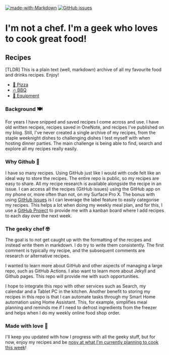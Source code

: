 [![made-with-Markdown](https://img.shields.io/badge/Made%20with-Markdown-1f425f.svg)](http://commonmark.org)
[![GitHub issues](https://img.shields.io/github/issues/jcallaghan/Recipes.svg)](https://github.com/jcallaghan/Recipes/issues/)

# I'm not a chef. I'm a geek who loves to cook great food!

## Recipes
[TLDR] This is a plain text (well, markdown) archive of all my favourite food and drinks recipes. Enjoy!

- [🍕 Pizza](/Pizza.md)
- [🔥 BBQ](/BBQ.md)
- [🔪 Equipment](/Equimpent.md)

### Background 🍽️
For years I have snipped and saved recipes I come across and use. I have old written recipes, recipes saved in OneNote, and recipes I've published on my blog. Still, I've never created a single archive of my recipes, from the staple weeknight dishes to challenging dishes I test myself with when hosting dinner parties. The main challenge is being able to find, search and explore all my recipes really easily.

### Why Github 🧰
I have so many recipes. Using GitHub just like I would with code felt like an ideal way to store the recipes. The entire repo is public, so my recipes are easy to share. All my recipe research is available alongside the recipe in an issue. I can access all the recipes (GitHub issues) using the GitHub app on my phone or, more often than not, on my Surface Pro X. The bonus with using [GitHub Issues](https://github.com/jcallaghan/Recipes/issues) is I can leverage the label feature to easily categorise my recipes. This helps a lot when doing my weekly meal plan, and for this, I use a [GitHub Project](https://github.com/jcallaghan/Recipes/projects/10) to provide me with a kanban board where I add recipes to each day over the next week.

### The geeky chef 🤓

The goal is to not get caught up with the formatting of the recipes and instead write them in markdown. I do try to write them consistently. The first comment is typically my recipe, and the subsequent comments are research or alternative recipes.

I wanted to learn more about GitHub and other aspects of managing a large repo, such as GitHub Actions. I also want to learn more about Jekyll and Github pages. This repo will provide me with such opportunities. 

I hope to integrate this repo with other services such as Search, my calendar and a Tablet PC in the kitchen. Another benefit to storing my recipes in this repo is that I can automate tasks through my Smart Home automation using Home Assistant. This, for example, simplifies meal planning and reminds me if I need to defrost ingredients from the freezer and helps when I  do my weekly online food shop order. 

### Made with love 💖

I'll keep you updated with how I progress with all the geeky stuff, but for now, enjoy my recipes and be [nosy at what I'm currently planning to cook this week](https://github.com/jcallaghan/Recipes/projects/10)!
